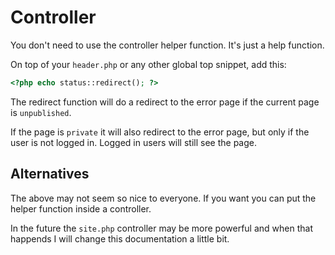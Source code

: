 # Controller

You don't need to use the controller helper function. It's just a help function.

On top of your `header.php` or any other global top snippet, add this:

```php
<?php echo status::redirect(); ?>
```

The redirect function will do a redirect to the error page if the current page is `unpublished`.

If the page is `private` it will also redirect to the error page, but only if the user is not logged in. Logged in users will still see the page.

## Alternatives

The above may not seem so nice to everyone. If you want you can put the helper function inside a controller.

In the future the `site.php` controller may be more powerful and when that happends I will change this documentation a little bit.
